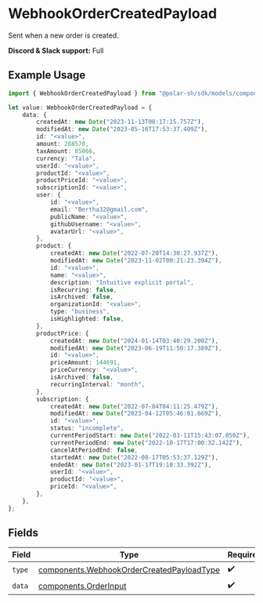 # WebhookOrderCreatedPayload

Sent when a new order is created.

**Discord & Slack support:** Full

## Example Usage

```typescript
import { WebhookOrderCreatedPayload } from "@polar-sh/sdk/models/components";

let value: WebhookOrderCreatedPayload = {
    data: {
        createdAt: new Date("2023-11-13T08:17:15.757Z"),
        modifiedAt: new Date("2023-05-16T17:53:37.409Z"),
        id: "<value>",
        amount: 288570,
        taxAmount: 85066,
        currency: "Tala",
        userId: "<value>",
        productId: "<value>",
        productPriceId: "<value>",
        subscriptionId: "<value>",
        user: {
            id: "<value>",
            email: "Bertha32@gmail.com",
            publicName: "<value>",
            githubUsername: "<value>",
            avatarUrl: "<value>",
        },
        product: {
            createdAt: new Date("2022-07-20T14:30:27.937Z"),
            modifiedAt: new Date("2023-11-02T00:21:23.394Z"),
            id: "<value>",
            name: "<value>",
            description: "Intuitive explicit portal",
            isRecurring: false,
            isArchived: false,
            organizationId: "<value>",
            type: "business",
            isHighlighted: false,
        },
        productPrice: {
            createdAt: new Date("2024-01-14T03:40:29.200Z"),
            modifiedAt: new Date("2023-06-19T11:50:17.389Z"),
            id: "<value>",
            priceAmount: 144691,
            priceCurrency: "<value>",
            isArchived: false,
            recurringInterval: "month",
        },
        subscription: {
            createdAt: new Date("2022-07-04T04:11:25.479Z"),
            modifiedAt: new Date("2023-04-12T05:46:01.669Z"),
            id: "<value>",
            status: "incomplete",
            currentPeriodStart: new Date("2022-03-11T15:43:07.050Z"),
            currentPeriodEnd: new Date("2022-10-17T17:00:32.142Z"),
            cancelAtPeriodEnd: false,
            startedAt: new Date("2022-08-17T05:53:37.129Z"),
            endedAt: new Date("2023-01-17T19:10:33.392Z"),
            userId: "<value>",
            productId: "<value>",
            priceId: "<value>",
        },
    },
};
```

## Fields

| Field                                                                                                  | Type                                                                                                   | Required                                                                                               | Description                                                                                            |
| ------------------------------------------------------------------------------------------------------ | ------------------------------------------------------------------------------------------------------ | ------------------------------------------------------------------------------------------------------ | ------------------------------------------------------------------------------------------------------ |
| `type`                                                                                                 | [components.WebhookOrderCreatedPayloadType](../../models/components/webhookordercreatedpayloadtype.md) | :heavy_check_mark:                                                                                     | N/A                                                                                                    |
| `data`                                                                                                 | [components.OrderInput](../../models/components/orderinput.md)                                         | :heavy_check_mark:                                                                                     | N/A                                                                                                    |